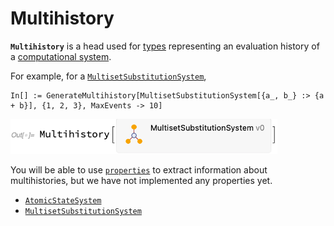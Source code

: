 # Multihistory

**`Multihistory`** is a head used for [types](/Documentation/Types/README.md) representing an evaluation history of a
[computational system](/Documentation/Systems/README.md).

For example, for a [`MultisetSubstitutionSystem`](/Documentation/Systems/MultisetSubstitutionSystem.md),

```wl
In[] := GenerateMultihistory[MultisetSubstitutionSystem[{a_, b_} :> {a + b}], {1, 2, 3}, MaxEvents -> 10]
```

<img src="/Documentation/Images/MultisetMultihistory.png" width="426.6">

You will be able to use [`properties`](/Documentation/Properties/README.md) to extract information about multihistories,
but we have not implemented any properties yet.

* [`AtomicStateSystem`](AtomicStateSystem0.md)
* [`MultisetSubstitutionSystem`](MultisetSubstitutionSystem0.md)
